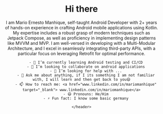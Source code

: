 
<head>
</head>
<body>
    <header>
         <h1 style="">Hi there</h1>
        <p>
          I am Mario Ernesto Manhique, self-taught Android Developer with 2+ years of hands-on experience in crafting Android
          mobile applications using Kotlin. My expertise includes a robust grasp of modern
          techniques such as Jetpack Compose, as well as proficiency in implementing design patterns like
          MVVM and MVP. I am well-versed in developing with a Multi-Modular Architecture, and I excel in
          seamlessly integrating third-party APIs, with a particular focus on leveraging Retrofit for optimal
          performance.
        </p>

        - 🌱 I’m currently learning Android testing and CI/CD
        - 👯 I’m looking to collaborate on android applications
        - 🤔 I’m looking for help with ...
        - 💬 Ask me about anything, if I its something I am not familiar with, I will learn and then get back to you😄
        - 📫 How to reach me: <a href="www.linkedin.com/in/mariomanhique" target="_blank"> www.linkedin.com/in/mariomanhique</a>
        - 😄 Pronouns: He/Him
        - ⚡ Fun fact: I know some basic germany
   
    </header>
</body>

